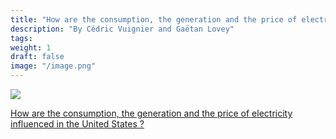 ```yaml
---
title: "How are the consumption, the generation and the price of electricity influenced in the United States ?"
description: "By Cédric Vuignier and Gaëtan Lovey"
tags:
weight: 1
draft: false
image: "/image.png"
---
```


![](/image.png)

[How are the consumption, the generation and the price of electricity influenced in the United States ?](https://bookdown.org/connect/#/apps/5233/access)

